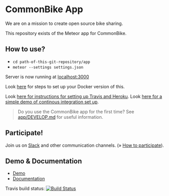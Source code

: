 # CommonBike App

We are on a mission to create open source bike sharing.

This repository exists of the Meteor app for CommonBike.

## How to use?

- `cd path-of-this-git-repository/app`
- `meteor --settings settings.json`

Server is now running at [localhost:3000](http://localhost:3000)

Look [here](Dockerstart.md) for steps to set up your Docker version of this.

Look [here for instructions for setting up Travis and Heroku](Travis-Heroku.md). 
Look [here for a simple demo of continous integration set up](https://github.com/pve/meteor-ci-demo).

> Do you use the CommonBike app for the first time? See [app/DEVELOP.md](app/DEVELOP.md) for useful information.

## Participate!

Join us on [Slack](http://slack.common.bike) and other communication channels. (&raquo; [How to participate](https://github.com/CommonBike/wiki/wiki/How-to-participate)).

## Demo & Documentation

- [Demo](https://common.bike)
- [Documentation](https://github.com/CommonBike/commonbike-documentation/wiki)

Travis build status: [![Build Status](https://travis-ci.org/pve/commonbike-site-2.svg?branch=master)](https://travis-ci.org/pve/commonbike-site-2)